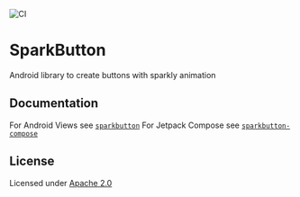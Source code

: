 ![CI](https://github.com/connyduck/SparkButton/actions/workflows/main.yml/badge.svg?branch=main)

# SparkButton

Android library to create buttons with sparkly animation

## Documentation
For Android Views see [`sparkbutton`](https://github.com/connyduck/SparkButton/tree/main/sparkbutton/README.md)
For Jetpack Compose see [`sparkbutton-compose`](https://github.com/connyduck/SparkButton/tree/main/sparkbutton-compose/README.md)

## License
Licensed under [Apache 2.0](LICENSE.md)
